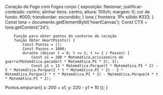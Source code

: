 <!DOCTYPE html>
<html Lang="pt-BR">
<cabeça>
    <meta conjunto de caracteres="UTF-8">
    <meta nome="Viewport" conteúdo="largura = largura do dispositivo, escala inicial = 1,0">
    <título>Coração de Fogo com Fogos</título>
    <estilo>
        corpo {
            exposição: flexionar;
            justificar-conteúdo: centro;
            alinhar itens: centro;
            altura: 100vh;
            margem: 0;
            cor de fundo: #000;
            transbordar: escondido;
        }
        lona {
            fronteira: 1Px sólido #333;
        }
    </estilo>
</cabeça>
<corpo>
    <lona id="heartCanvas" Largura="400" altura="400"></lona>
    <roteiro>
        Const lona = documento.getElementById('heartCanvas');
        Const CTX = lona.getContext('2d');

        Função para obter pontos do contorno do coração
        função Obter HeartPoints() {
            Const Pontos = [];
            Const Passos = 1000;
            durante (deixar t = 0; t <= 1; t += 1 / Passos) {
                Const x1 = 200 * Matemática.prisioneiro de guerra(Matemática.pecado(t * Matemática.PI * 2), 3);
                Const y1 = 13 * Matemática.Porque(t * Matemática.PI * 2) - 5 * Matemática.Porque(2 * t * Matemática.PI * 2) - 2 * Matemática.Porque(3 * t * Matemática.PI * 2) - Matemática.Porque(4 * t * Matemática.PI * 2);
 Pontos.empurrar({ x: 200 + x1, y: 220 - y1 * 10 });
            }
